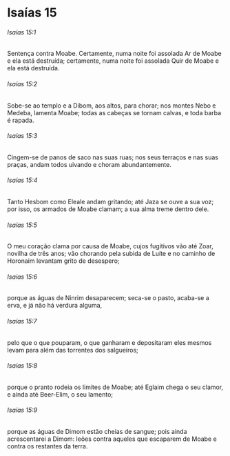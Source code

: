 # Isaías 15

###### Isaías 15:1

Sentença contra Moabe. Certamente, numa noite foi assolada Ar de Moabe e ela está destruída; certamente, numa noite foi assolada Quir de Moabe e ela está destruída.

###### Isaías 15:2

Sobe-se ao templo e a Dibom, aos altos, para chorar; nos montes Nebo e Medeba, lamenta Moabe; todas as cabeças se tornam calvas, e toda barba é rapada.

###### Isaías 15:3

Cingem-se de panos de saco nas suas ruas; nos seus terraços e nas suas praças, andam todos uivando e choram abundantemente.

###### Isaías 15:4

Tanto Hesbom como Eleale andam gritando; até Jaza se ouve a sua voz; por isso, os armados de Moabe clamam; a sua alma treme dentro dele.

###### Isaías 15:5

O meu coração clama por causa de Moabe, cujos fugitivos vão até Zoar, novilha de três anos; vão chorando pela subida de Luíte e no caminho de Horonaim levantam grito de desespero;

###### Isaías 15:6

porque as águas de Ninrim desaparecem; seca-se o pasto, acaba-se a erva, e já não há verdura alguma,

###### Isaías 15:7

pelo que o que pouparam, o que ganharam e depositaram eles mesmos levam para além das torrentes dos salgueiros;

###### Isaías 15:8

porque o pranto rodeia os limites de Moabe; até Eglaim chega o seu clamor, e ainda até Beer-Elim, o seu lamento;

###### Isaías 15:9

porque as águas de Dimom estão cheias de sangue; pois ainda acrescentarei a Dimom: leões contra aqueles que escaparem de Moabe e contra os restantes da terra.

